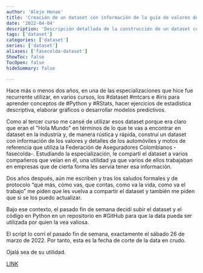 ```yaml
---
author: 'Alejo Henao'
title: 'Creación de un dataset con información de la guía de valores de fasecolda'
date: '2022-04-04'
description: 'Descripción detallada de la construcción de un dataset con información de referencia de automóviles y motocicletas tanto nuevos como usados en Colombia.'
tags: ['dataset']
categories: ['dataset']
series: ['dataset']
aliases: ['fasecolda-dataset']
ShowToc: false
TocOpen: false
hideSummary: false

---
```

Hace más o menos dos años, en una de las especializaciones que hice fue recurrente utilizar, en varios cursos, los #dataset #mtcars e #iris para aprender conceptos de #Python y #RStats, hacer ejercicios de estadística descriptiva, elaborar gráficos o desarrollar modelos predictivos.

Como al tercer curso me cansé de utilizar esos dataset porque era claro que eran el "Hola Mundo" en términos de lo que te vas a encontrar en dataset en la industria y, de manera rústica y rápida, construí un dataset con información de los valores y detalles de los automóviles y motos de referencia que utiliza la Federación de Aseguradores Colombianos -fasecolda-. Estudiando la especialización, le compartí el dataset a varios compañeros que veían en él, una utilidad ya que varios de ellos trabajaban en empresas que de cierta forma les servía tener esa información.

Dos años después, aún me escriben y tras los saludos formales y de protocolo “qué más, cómo vas, que contas, como va la vida, como va el trabajo” me piden que les vuelva a compartir el dataset y también me piden que si se los puedo actualizar.

Bajo ese contexto, el pasado fin de semana decidí subir el dataset y el código en Python en un repositorio en #GitHub para que la data pueda ser utilizada por quien la vea valiosa.

El script lo corrí el pasado fin de semana, exactamente el sábado 26 de marzo de 2022. Por tanto, esta es la fecha de corte de la data en crudo.

Ojalá sea de su utilidad.

[LINK](https://github.com/ahenaor/fasecolda-dataset)
